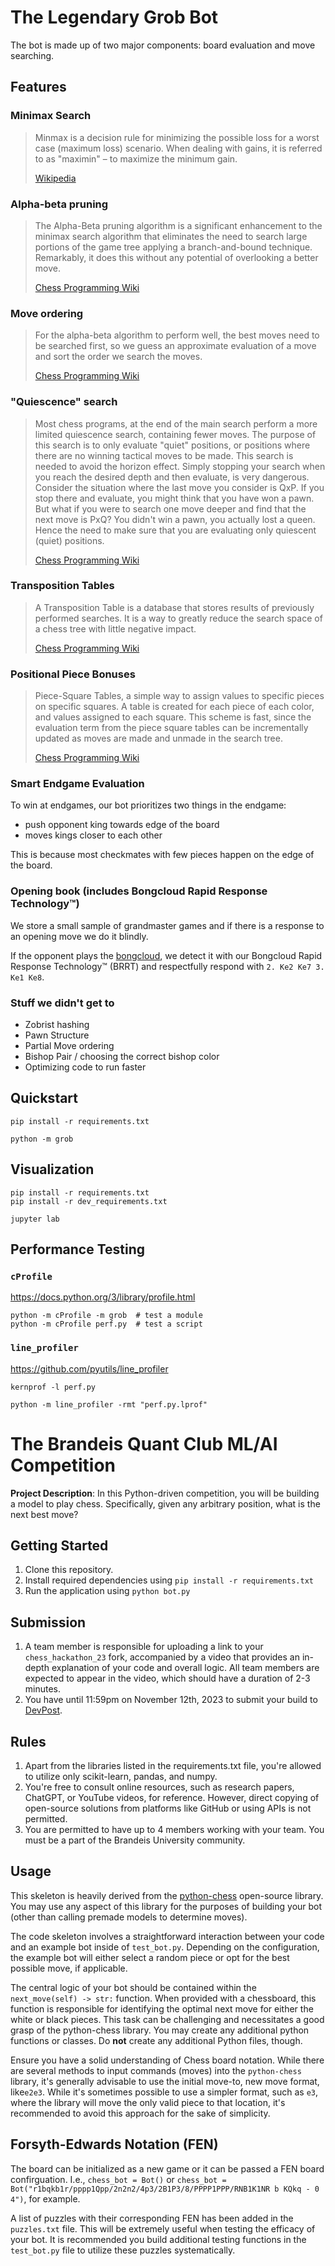 # The Legendary Grob Bot

The bot is made up of two major components: board evaluation and move searching.

## Features

### Minimax Search

> Minmax is a decision rule for minimizing the possible loss for a worst case
> (maximum loss) scenario. When dealing with gains, it is referred to as
> "maximin" – to maximize the minimum gain.
>
> [Wikipedia](https://en.wikipedia.org/wiki/Minimax)

### Alpha-beta pruning

> The Alpha-Beta pruning algorithm is a significant enhancement to the minimax
> search algorithm that eliminates the need to search large portions of the game
> tree applying a branch-and-bound technique. Remarkably, it does this without
> any potential of overlooking a better move.
>
> [Chess Programming Wiki](https://www.chessprogramming.org/Alpha-Beta)

### Move ordering

> For the alpha-beta algorithm to perform well, the best moves need to be
> searched first, so we guess an approximate evaluation of a move and sort the
> order we search the moves.
>
> [Chess Programming Wiki](https://www.chessprogramming.org/Move_Ordering)

### "Quiescence" search

> Most chess programs, at the end of the main search perform a more limited
> quiescence search, containing fewer moves. The purpose of this search is to
> only evaluate "quiet" positions, or positions where there are no winning
> tactical moves to be made. This search is needed to avoid the horizon effect.
> Simply stopping your search when you reach the desired depth and then
> evaluate, is very dangerous. Consider the situation where the last move you
> consider is QxP. If you stop there and evaluate, you might think that you have
> won a pawn. But what if you were to search one move deeper and find that the
> next move is PxQ? You didn't win a pawn, you actually lost a queen. Hence the
> need to make sure that you are evaluating only quiescent (quiet) positions.
>
> [Chess Programming Wiki](https://www.chessprogramming.org/Quiescence_Search)

### Transposition Tables

> A Transposition Table is a database that stores results of previously
> performed searches. It is a way to greatly reduce the search space of a chess
> tree with little negative impact.
>
> [Chess Programming Wiki](https://www.chessprogramming.org/Transposition_Table)

### Positional Piece Bonuses

> Piece-Square Tables, a simple way to assign values to specific pieces on
> specific squares. A table is created for each piece of each color, and values
> assigned to each square. This scheme is fast, since the evaluation term from
> the piece square tables can be incrementally updated as moves are made and
> unmade in the search tree.
>
> [Chess Programming Wiki](https://www.chessprogramming.org/Piece-Square_Tables)

### Smart Endgame Evaluation

To win at endgames, our bot prioritizes two things in the endgame:

- push opponent king towards edge of the board
- moves kings closer to each other

This is because most checkmates with few pieces happen on the edge of the board.

### Opening book (includes Bongcloud Rapid Response Technology™)

We store a small sample of grandmaster games and if there is a response to an
opening move we do it blindly.

If the opponent plays the
[bongcloud](https://www.chess.com/openings/Kings-Pawn-Opening-The-Bongcloud), we
detect it with our Bongcloud Rapid Response Technology™ (BRRT) and respectfully
respond with `2. Ke2 Ke7 3. Ke1 Ke8`.

### Stuff we didn't get to

- Zobrist hashing
- Pawn Structure
- Partial Move ordering
- Bishop Pair / choosing the correct bishop color
- Optimizing code to run faster

## Quickstart

```
pip install -r requirements.txt

python -m grob
```

## Visualization

```
pip install -r requirements.txt
pip install -r dev_requirements.txt

jupyter lab
```

## Performance Testing

### `cProfile`

<https://docs.python.org/3/library/profile.html>

```
python -m cProfile -m grob  # test a module
python -m cProfile perf.py  # test a script
```

### `line_profiler`

<https://github.com/pyutils/line_profiler>

```
kernprof -l perf.py

python -m line_profiler -rmt "perf.py.lprof"
```

# The Brandeis Quant Club ML/AI Competition

**Project Description**: In this Python-driven competition, you will be building
a model to play chess. Specifically, given any arbitrary position, what is the
next best move?

## Getting Started

1. Clone this repository.
2. Install required dependencies using `pip install -r requirements.txt`
3. Run the application using `python bot.py`

## Submission

1. A team member is responsible for uploading a link to your
   `chess_hackathon_23` fork, accompanied by a video that provides an in-depth
   explanation of your code and overall logic. All team members are expected to
   appear in the video, which should have a duration of 2-3 minutes.
2. You have until 11:59pm on November 12th, 2023 to submit your build to
   [DevPost](https://quants.devpost.com/).

## Rules

1. Apart from the libraries listed in the requirements.txt file, you're allowed
   to utilize only scikit-learn, pandas, and numpy.
2. You're free to consult online resources, such as research papers, ChatGPT, or
   YouTube videos, for reference. However, direct copying of open-source
   solutions from platforms like GitHub or using APIs is not permitted.
3. You are permitted to have up to 4 members working with your team. You must be
   a part of the Brandeis University community.

## Usage

This skeleton is heavily derived from the
[python-chess](https://python-chess.readthedocs.io/en/latest/) open-source
library. You may use any aspect of this library for the purposes of building
your bot (other than calling premade models to determine moves).

The code skeleton involves a straightforward interaction between your code and
an example bot inside of `test_bot.py`. Depending on the configuration, the
example bot will either select a random piece or opt for the best possible move,
if applicable.

The central logic of your bot should be contained within the
`next_move(self) -> str:` function. When provided with a chessboard, this
function is responsible for identifying the optimal next move for either the
white or black pieces. This task can be challenging and necessitates a good
grasp of the python-chess library. You may create any additional python
functions or classes. Do **not** create any additional Python files, though.

Ensure you have a solid understanding of Chess board notation. While there are
several methods to input commands (moves) into the `python-chess` library, it's
generally advisable to use the initial move-to, new move format, like`e2e3`.
While it's sometimes possible to use a simpler format, such as `e3`, where the
library will move the only valid piece to that location, it's recommended to
avoid this approach for the sake of simplicity.

## Forsyth-Edwards Notation (FEN)

The board can be initialized as a new game or it can be passed a FEN board
confirguation. I.e., `chess_bot = Bot()` or
`chess_bot = Bot("r1bqkb1r/pppp1Qpp/2n2n2/4p3/2B1P3/8/PPPP1PPP/RNB1K1NR b KQkq - 0 4")`,
for example.

A list of puzzles with their corresponding FEN has been added in the
`puzzles.txt` file. This will be extremely useful when testing the efficacy of
your bot. It is recommended you build additional testing functions in the
`test_bot.py` file to utilize these puzzles systematically.
